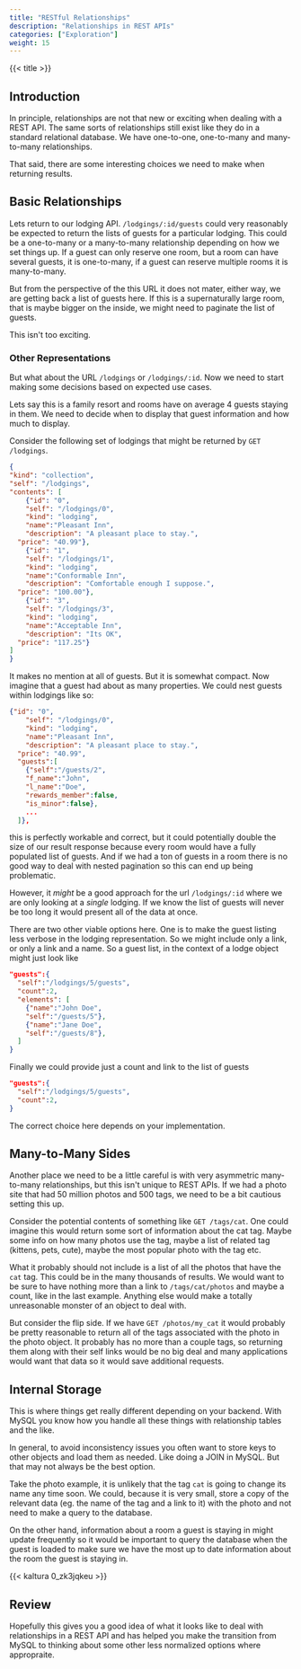 ```yaml
---
title: "RESTful Relationships"
description: "Relationships in REST APIs"
categories: ["Exploration"]
weight: 15
---
```


{{< title >}}
## Introduction
In principle, relationships are not that new or exciting when dealing with a REST API. The same sorts of relationships still exist like they do in a standard relational database. We have one-to-one, one-to-many and many-to-many relationships.

That said, there are some interesting choices we need to make when returning results.

## Basic Relationships
Lets return to our lodging API. `/lodgings/:id/guests` could very reasonably be expected to return the lists of guests for a particular lodging. This could be a one-to-many or a many-to-many relationship depending on how we set things up. If a guest can only reserve one room, but a room can have several guests, it is one-to-many, if a guest can reserve multiple rooms it is many-to-many.

But from the perspective of the this URL it does not mater, either way, we are getting back a list of guests here. If this is a supernaturally large room, that is maybe bigger on the inside, we might need to paginate the list of guests.

This isn't too exciting.

### Other Representations
But what about the URL `/lodgings` or `/lodgings/:id`. Now we need to start making some decisions based on expected use cases.

Lets say this is a family resort and rooms have on average 4 guests staying in them. We need to decide when to display that guest information and how much to display.

Consider the following set of lodgings that might be returned by `GET /lodgings`.

```json
{
"kind": "collection",
"self": "/lodgings",
"contents": [
	{"id": "0",
	"self": "/lodgings/0",
	"kind": "lodging",
	"name":"Pleasant Inn",
	"description": "A pleasant place to stay.",
  "price": "40.99"},
	{"id": "1",
	"self": "/lodgings/1",
	"kind": "lodging",
	"name":"Conformable Inn",
	"description": "Comfortable enough I suppose.",
  "price": "100.00"},
	{"id": "3",
	"self": "/lodgings/3",
	"kind": "lodging",
	"name":"Acceptable Inn",
	"description": "Its OK",
  "price": "117.25"}
]
}
```

It makes no mention at all of guests. But it is somewhat compact. Now imagine that a guest had about as many properties. We could nest guests within lodgings like so:

```json
{"id": "0",
	"self": "/lodgings/0",
	"kind": "lodging",
	"name":"Pleasant Inn",
	"description": "A pleasant place to stay.",
  "price": "40.99",
  "guests":[
    {"self":"/guests/2",
    "f_name":"John",
    "l_name":"Doe",
    "rewards_member":false,
    "is_minor":false},
    ...
  ]},
```

this is perfectly workable and correct, but it could potentially double the size of our result response because every room would have a fully populated list of guests. And if we had a ton of guests in a room there is no good way to deal with nested pagination so this can end up being problematic.

However, it *might* be a good approach for the url `/lodgings/:id` where we are only looking at a *single* lodging. If we know the list of guests will never be too long it would present all of the data at once.

There are two other viable options here. One is to make the guest listing less verbose in the lodging representation. So we might include only a link, or only a link and a name. So a guest list, in the context of a lodge object might just look like

```json
"guests":{
  "self":"/lodgings/5/guests",
  "count":2,
  "elements": [
    {"name":"John Doe",
    "self":"/guests/5"},
    {"name":"Jane Doe",
    "self":"/guests/8"},
  ]
}
```

Finally we could provide just a count and link to the list of guests

```json
"guests":{
  "self":"/lodgings/5/guests",
  "count":2,
}
```

The correct choice here depends on your implementation.

## Many-to-Many Sides
Another place we need to be a little careful is with very asymmetric many-to-many relationships, but this isn't unique to REST APIs. If we had a photo site that had 50 million photos and 500 tags, we need to be a bit cautious setting this up.

Consider the potential contents of something like `GET /tags/cat`. One could imagine this would return some sort of information about the cat tag. Maybe some info on how many photos use the tag, maybe a list of related tag (kittens, pets, cute), maybe the most popular photo with the tag etc.

What it probably should not include is a list of all the photos that have the `cat` tag. This could be in the many thousands of results. We would want to be sure to have nothing more than a link to `/tags/cat/photos` and maybe a count, like in the last example. Anything else would make a totally unreasonable monster of an object to deal with.

But consider the flip side. If we have `GET /photos/my_cat` it would probably be pretty reasonable to return all of the tags associated with the photo in the photo object. It probably has no more than a couple tags, so returning them along with their self links would be no big deal and many applications would want that data so it would save additional requests.

## Internal Storage
This is where things get really different depending on your backend. With MySQL you know how you handle all these things with relationship tables and the like. 

In general, to avoid inconsistency issues you often want to store keys to other objects and load them as needed. Like doing a JOIN in MySQL. But that may not always be the best option.

Take the photo example, it is unlikely that the tag `cat` is going to change its name any time soon. We could, because it is very small, store a copy of the relevant data (eg. the name of the tag and a link to it) with the photo and not need to make a query to the database.

On the other hand, information about a room a guest is staying in might update frequently so it would be important to query the database when the guest is loaded to make sure we have the most up to date information about the room the guest is staying in.

{{< kaltura 0_zk3jqkeu >}}

## Review
Hopefully this gives you a good idea of what it looks like to deal with relationships in a REST API and has helped you make the transition from MySQL to thinking about some other less normalized options where appropraite.